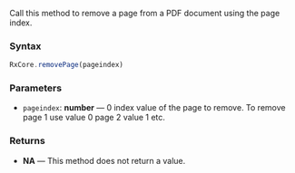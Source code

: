 Call this method to remove a page from a PDF document using the page index.

### Syntax

```typescript
RxCore.removePage(pageindex)

```

### Parameters

- `pageindex`: **number** — 0 index value of the page to remove. To remove page 1 use value 0 page 2 value 1 etc.

### Returns

- **NA** — This method does not return a value.